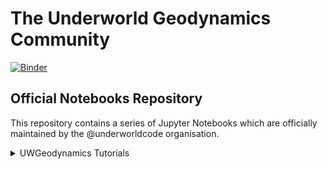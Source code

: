 # The Underworld Geodynamics Community

[![Binder](https://mybinder.org/badge_logo.svg)](https://mybinder.org/v2/gh/underworld-community/official/master)

## Official Notebooks Repository

This repository contains a series of Jupyter Notebooks which are officially maintained by the @underworldcode organisation.

<details>
<summary>UWGeodynamics Tutorials</summary>
<br>

[UWGeodynamics Tutorial 1](https://mybinder.org/v2/gh/underworld-community/official/master?filepath=UWGeodynamics_Tutorials/UWGeo_tutorial1_RiftExtension%2FTutorial_1_ThermoMechanical_Model.ipynb)
(Thermo-mechanical model with pressure and temperature dependent, non-linear viscous-plastic rheologies)

[UWGeodynamics Tutorial 2](https://mybinder.org/v2/gh/underworld-community/official/master?filepath=UWGeodynamics_Tutorials/UWGeo_tutorial2_RiftMelt%2FTutorial_2_Melt.ipynb)

[UWGeodynamics Tutorial 3](https://mybinder.org/v2/gh/underworld-community/official/master?filepath=UWGeodynamics_Tutorials/UWGeo_tutorial3_ExtensionStaticMesh%2FTutorial3_sandbox_extension_deform_mesh.ipynb)

</details>

